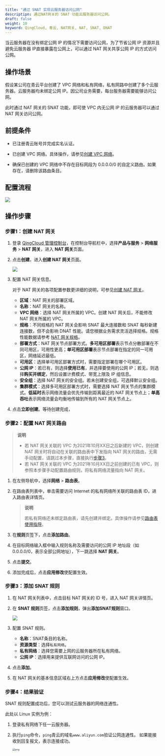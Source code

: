 ```yaml
---
title: "通过 SNAT 实现云服务器访问公网"
descriptipn: 通过NAT网关的 SNAT 功能云服务器访问公网。
draft: false
weight: 10
keyword: QingCloud, 青云, NAT网关, NAT, SNAT, DNAT
---
```


当云服务器在没有绑定公网 IP 的情况下需要访问公网，为了节省公网 IP 资源并且避免云服务器 IP直接暴露在公网上，可以通过 NAT 网关共享公网 IP 的方式访问公网。

## 操作场景

假设某公司在青云平台创建了 VPC 网络和私有网络，私有网路中创建了多个云服务器。云服务器均未绑定公网 IP。因公司业务需要，每台服务器需要能够访问公网。

此时通过 NAT 网关的 SNAT 功能，即可使 VPC 内无公网 IP 的云服务器可以通过 NAT 网关访问公网。

## 前提条件

- 已注册青云账号并完成实名认证。
- 已创建 VPC 网络。具体操作，请参见[创建 VPC 网络](/network/vpc/manual/vpcnet/10_create_vpc/)。


- 确保已创建的 VPC 网络中不存在目标网段为 0.0.0.0/0 的自定义路由。如果存在，请删除该路由条目。

## 配置流程

![](../../_images/snat_qs.svg)

## 操作步骤

### 步骤1：创建 NAT 网关

1. 登录 [QingCloud 管理控制台](https://console.qingcloud.com/login)，在控制台导航栏中，选择**产品与服务** > **网络服务** > **NAT 网关**，进入 **NAT 网关**页面。

2. 点击**创建**，进入**创建 NAT 网关**页面。

   ![](../../_images/create_natgw.png)

3. 配置 NAT 网关信息。

   对于 NAT 网关的各项配置参数更详细的说明，可参见[创建 NAT 网关](../../manual/mge_nat/create_nat/)。

   - **区域**：NAT 网关的部署区域。
   - **名称**：NAT 网关的名称。
   - **VPC 网络**：选择 NAT 网关所属的 VPC。创建 NAT 网关后，不能修改 NAT 网关所属的 VPC。
   - **规格**：不同规格的 NAT 网关会影响 SNAT 最大连接数和 SNAT 每秒新建连接数，但不会影响 DNAT 性能。请您根据业务需求灵活选择规格。规格性能数据请参考 [NAT 网关规格](../../intro/specification/)。
   - **部署方式**：NAT 网关节点部署方式。**多可用区部署**表示节点分散部署在不同可用区，可用性更高；**单可用区部署**表示节点部署在指定的同一可用区，网络延迟最低。
   - **可用区**：选择单可用区部署方式时，需要指定部署在哪个可用区。
   - **公网 IP**：若已有，则选择**使用已有**，并选择要使用的公网 IP；若无，则选择**购买并绑定**，然后设置计费模式、带宽上限及 IP 组信息。
   - **安全组**：选择 NAT 网关的安全组。若未创建安全组，可选择默认安全组。
   - **集群模式**：选择多可用区部署方式时，需要选择 NAT 网关节点的集群模式。**低延时**表示网络流量会优先传输到距离最近的 NAT 网关节点上；**单高吞吐**表示网络流量会均衡地传输到所有的 NAT 网关节点上。

4. 点击**立即创建**。等待创建完成，

### 步骤2：配置 NAT 网关路由

>**说明**
>
>- 若 NAT 网关关联的 VPC 为2021年10月XX日之后新建的 VPC，则创建 NAT 网关时将自动在关联的路由表中下发指向 NAT 网关的路由，无需手动配置，请跳过本步骤，直接执行[步骤3](#步骤3添加-snat-规则)。
>- 若 NAT 网关关联的 VPC 为2021年10月XX日之前创建的已有 VPC，则参照本步骤手动配置路由规则，将私有网络流量指向 NAT 网关。

1. 在左侧导航中，选择**网络** > **路由表**。

2. 在路由表列表中，单击需要访问 Internet 的私有网络所关联的路由表 ID，进入路由表详情页。

   > **说明**
   >
   > 若私有网络还未绑定路由表，请先创建并绑定。具体操作请参见[路由表使用指导](/network/vpc/manual/routing/02_route_function/)。

3. 在**规则**页签下，点击**添加路由**。

4. 在目标网络输入框中输入规则名称及需要访问的公网 IP 地址段（如0.0.0.0/0，表示全部公网地址），下一跳选择 **NAT 网关**。

5. 点击**提交**。

6. 添加完成后，点击**应用修改**使配置生效。

### 步骤3：添加 SNAT 规则

1. 在 NAT 网关列表中，点击目标 NAT 网关的 ID 号，进入 NAT 网关详情页。

2. 在 **SNAT 规则**页签，点击**添加规则**，弹出**添加SNAT规则**窗口。

   ![](../../_images/create_snat.png)

3. 配置 SNAT 规则。
   - **名称**：SNAT条目的名称。
   - **资源类型**：选择`私有网络`。
   - **私有网络**：选择您需要上网的云服务器所在私有网络。
   - **公网 IP**：选择用来提供互联网访问的公网 IP。

4. 点击**添加**。

5. 在 NAT 网关的基本信息区域右上方点击**应用修改**使配置生效。

### 步骤4：结果验证

SNAT 规则配置成功后，您可以测试云服务器的网络连通性。

此处以 Linux 实例为例：

1. 登录私有网络下任一云服务器。

2. 执行`ping`命令，`ping`青云的域名`www.aliyun.com`验证公网连通性。 如果能接收到回复报文，表示连接成功。

   <img src="../../_images/ping.png" alt="ping" style="zoom:50%;" />

